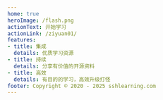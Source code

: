 ```yaml
---
home: true
heroImage: /flash.png
actionText: 开始学习
actionLink: /ziyuan01/
features:
- title: 集成
  details: 优质学习资源
- title: 持续
  details: 分享有价值的开源资料
- title: 高效
  details: 有目的的学习，高效升级打怪
footer: Copyright © 2020 - 2025 sshlearning.com
---
```

